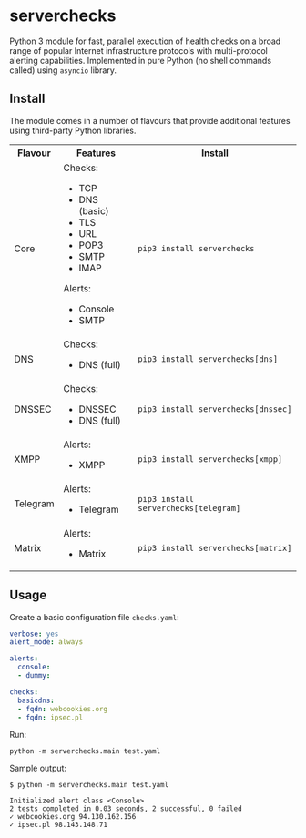 # serverchecks

Python 3 module for fast, parallel execution of health checks on a broad range
of popular Internet infrastructure protocols with multi-protocol alerting capabilities.
Implemented in pure Python (no shell commands called) using `asyncio` library.


## Install
The module comes in a number of flavours that provide additional features using
third-party Python libraries.
<table>
<tr><th>Flavour</th><th>Features</th><th>Install</th>

<tr><td>Core
<td>
Checks:
<ul>
<li>TCP
<li>DNS (basic)
<li>TLS
<li>URL
<li>POP3
<li>SMTP
<li>IMAP
</ul>
Alerts:
<ul>
<li>Console
<li>SMTP
</td>
<td>
<code>pip3 install serverchecks</code>
</td>

<tr><td>DNS
<td>Checks:
<ul>
<li>DNS (full)
</ul>
<td>
<code>pip3 install serverchecks[dns]</code>
</td>

<tr><td>DNSSEC
<td>Checks:
<ul>
<li>DNSSEC
<li>DNS (full)
</ul>
<td>
<code>pip3 install serverchecks[dnssec]</code>
</td>

<tr><td>XMPP
<td>Alerts:
<ul>
<li>XMPP
</ul>
<td>
<code>pip3 install serverchecks[xmpp]</code>
</td>

<tr><td>Telegram
<td>Alerts:
<ul>
<li>Telegram
</ul>
<td>
<code>pip3 install serverchecks[telegram]</code>
</td>

<tr><td>Matrix
<td>Alerts:
<ul>
<li>Matrix
</ul>
<td>
<code>pip3 install serverchecks[matrix]</code>
</td>

</table>


## Usage
Create a basic configuration file `checks.yaml`:

```yaml
verbose: yes
alert_mode: always

alerts:
  console:
  - dummy:

checks:
  basicdns:
  - fqdn: webcookies.org
  - fqdn: ipsec.pl
```

Run:
```
python -m serverchecks.main test.yaml

```

Sample output:
```
$ python -m serverchecks.main test.yaml

Initialized alert class <Console>
2 tests completed in 0.03 seconds, 2 successful, 0 failed
✓ webcookies.org 94.130.162.156
✓ ipsec.pl 98.143.148.71
```